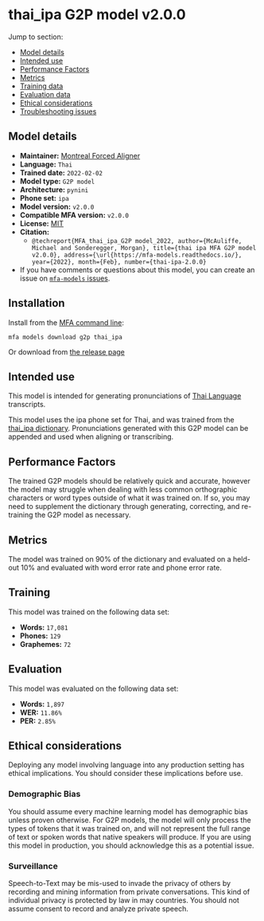 
# thai_ipa G2P model v2.0.0

Jump to section:

- [Model details](#model-details)
- [Intended use](#intended-use)
- [Performance Factors](#performance-factors)
- [Metrics](#metrics)
- [Training data](#training-data)
- [Evaluation data](#evaluation-data)
- [Ethical considerations](#ethical-considerations)
- [Troubleshooting issues](#troubleshooting-issues)

## Model details

- **Maintainer:** [Montreal Forced Aligner](https://montreal-forced-aligner.readthedocs.io/)
- **Language:** `Thai`
- **Trained date:** `2022-02-02`
- **Model type:** `G2P model`
- **Architecture:** `pynini`
- **Phone set:** `ipa`
- **Model version:** `v2.0.0`
- **Compatible MFA version:** `v2.0.0`
- **License:** [MIT](https://github.com/MontrealCorpusTools/mfa-models/tree/main/g2p/thai/ipa/v2.0.0/LICENSE)
- **Citation:**
  - `@techreport{MFA_thai_ipa_G2P model_2022, author={McAuliffe, Michael and Sonderegger, Morgan}, title={thai ipa MFA G2P model v2.0.0}, address={\url{https://mfa-models.readthedocs.io/}, year={2022}, month={Feb}, number={thai-ipa-2.0.0}`
- If you have comments or questions about this model, you can create an issue on [`mfa-models` issues](https://github.com/MontrealCorpusTools/mfa-models/issues).

## Installation

Install from the [MFA command line](https://montreal-forced-aligner.readthedocs.io/en/latest/user_guide/models/index.html):

```
mfa models download g2p thai_ipa
```

Or download from [the release page](https://github.com/MontrealCorpusTools/mfa-models/releases/tag/g2p-thai_ipa-v2.0.0)

## Intended use

This model is intended for generating pronunciations of [Thai Language](https://en.wikipedia.org/wiki/Thai_language) transcripts.

This model uses the ipa phone set for Thai, and was trained from the [thai_ipa dictionary](https://github.com/MontrealCorpusTools/mfa-models/blob/main/dictionary/thai_ipa.dict).
Pronunciations generated with this G2P model can be appended and used when aligning or transcribing.

## Performance Factors

The trained G2P models should be relatively quick and accurate, however the model may struggle when dealing with less common orthographic characters or word types outside of what it was trained on.
If so, you may need to supplement the dictionary through generating, correcting, and re-training the G2P model as necessary.

## Metrics

The model was trained on 90% of the dictionary and evaluated on a held-out 10% and evaluated with word error rate and phone error rate.

## Training

This model was trained on the following data set:


* **Words:** `17,081`
* **Phones:** `129`
* **Graphemes:** `72`

## Evaluation

This model was evaluated on the following data set:


* **Words:** `1,897`
* **WER:** `11.86%`
* **PER:** `2.85%`

## Ethical considerations

Deploying any model involving language into any production setting has ethical implications. You should consider these implications before use.

### Demographic Bias

You should assume every machine learning model has demographic bias unless proven otherwise.
For G2P models, the model will only process the types of tokens that it was trained on, and will not represent the full range of text or spoken words that
native speakers will produce.
If you are using this model in production, you should acknowledge this as a potential issue.

### Surveillance

Speech-to-Text may be mis-used to invade the privacy of others by recording and mining information from private conversations.
This kind of individual privacy is protected by law in may countries.
You should not assume consent to record and analyze private speech.
